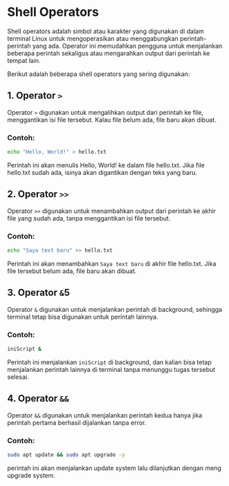 # Shell Operators

Shell operators adalah simbol atau karakter yang digunakan di dalam terminal Linux untuk mengoperasikan atau menggabungkan perintah-perintah yang ada. Operator ini memudahkan pengguna untuk menjalankan beberapa perintah sekaligus atau mengarahkan output dari perintah ke tempat lain.

Berikut adalah beberapa shell operators yang sering digunakan:

## 1. Operator `>`

Operator `>` digunakan untuk mengalihkan output dari perintah ke file, menggantikan isi file tersebut. Kalau file belum ada, file baru akan dibuat.

### Contoh:
```bash
echo "Hello, World!" > hello.txt
```

Perintah ini akan menulis Hello, World! ke dalam file hello.txt. Jika file hello.txt sudah ada, isinya akan digantikan dengan teks yang baru.

## 2. Operator `>>`

Operator `>>` digunakan untuk menambahkan output dari perintah ke akhir file yang sudah ada, tanpa menggantikan isi file tersebut.

### Contoh:
```bash
echo "Saya text baru" >> hello.txt
```

Perintah ini akan menambahkan `Saya text baru` di akhir file hello.txt. Jika file tersebut belum ada, file baru akan dibuat.

## 3. Operator `&`5
Operator `&` digunakan untuk menjalankan perintah di background, sehingga terminal tetap bisa digunakan untuk perintah lainnya.

### Contoh:
```bash
iniScript &
```

Perintah ini menjalankan `iniScript` di background, dan kalian bisa tetap menjalankan perintah lainnya di terminal tanpa menunggu tugas tersebut selesai.

## 4. Operator `&&`
Operator `&&` digunakan untuk menjalankan perintah kedua hanya jika perintah pertama berhasil dijalankan tanpa error.

### Contoh:
```bash
sudo apt update && sudo apt upgrade -y
```

perintah ini akan menjalankan update system lalu dilanjutkan dengan meng upgrade system.

